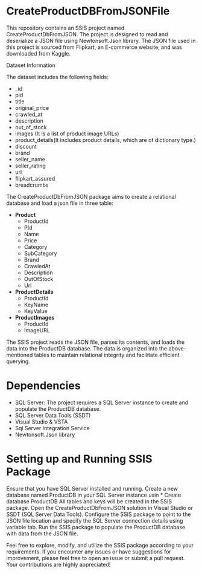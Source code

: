 # CreateProductDBFromJSONFile
This repository contains an SSIS project named CreateProductDbFromJSON. The project is designed to read and deserialize a JSON file using Newtonsoft.Json library. The JSON file used in this project is sourced from Flipkart, an E-commerce website, and was downloaded from Kaggle.

Dataset Information 

The dataset includes the following fields:
* _id
* pid
* title
* original_price
* crawled_at
* description
* out_of_stock
* images (It is a list of product image URLs)
* product_details(It includes product details, which are of dictionary type.)
* discount
* brand
* seller_name
* seller_rating
* url
* flipkart_assured
* breadcrumbs


The CreateProductDbFromJSON package aims to create a relational database and load a json file in three table:

* **Product**
    * ProductId
    * PId
    * Name
    * Price
    * Category
    * SubCategory
    * Brand
    * CrawledAt
    * Description
    * OutOfStock
    * Url
* **ProductDetails**
    * ProductId
    * KeyName
    * KeyValue
* **ProductImages**
    * ProductId
    * ImageURL
      
The SSIS project reads the JSON file, parses its contents, and loads the data into the ProductDB database. The data is organized into the above-mentioned tables to maintain relational integrity and facilitate efficient querying.

# Dependencies
   * SQL Server: The project requires a SQL Server instance to create and populate the ProductDB database.
   * SQL Server Data Tools (SSDT)
   * Visual Studio & VSTA
   * Sql Server Integration Service
   * Newtonsoft.Json library
     
#  Setting up and Running SSIS Package
Ensure that you have SQL Server installed and running.
Create a new database named ProductDB in your SQL Server instance usin * Create database ProductDB 
All tables and keys will be created in the SSIS package.
Open the CreateProductDbFromJSON solution in Visual Studio or SSDT (SQL Server Data Tools).
Configure the SSIS package to point to the JSON file location and specify the SQL Server connection details using variable tab.
Run the SSIS package to populate the ProductDB database with data from the JSON file.

Feel free to explore, modify, and utilize the SSIS package according to your requirements. If you encounter any issues or have suggestions for improvement, please feel free to open an issue or submit a pull request. Your contributions are highly appreciated!
